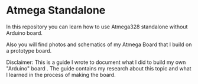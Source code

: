 # Atmega Standalone 

In this repository you can learn how to use Atmega328 standalone without Arduino board.

Also you will find photos and schematics of my Atmega Board that I build on a prototype board.

Disclaimer:
This is a guide I wrote to document what I did to build my own "Arduino" board .
The guide contains my research about this topic and what I learned in the process of making the board.
